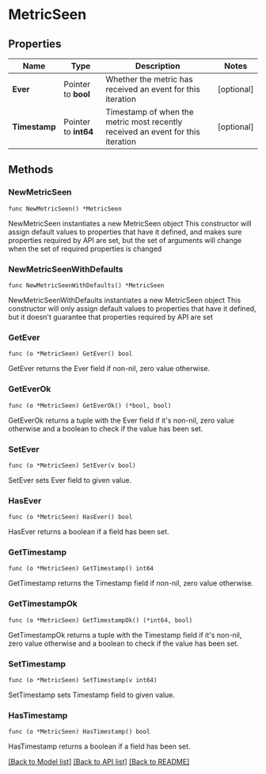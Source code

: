 # MetricSeen

## Properties

Name | Type | Description | Notes
------------ | ------------- | ------------- | -------------
**Ever** | Pointer to **bool** | Whether the metric has received an event for this iteration | [optional] 
**Timestamp** | Pointer to **int64** | Timestamp of when the metric most recently received an event for this iteration | [optional] 

## Methods

### NewMetricSeen

`func NewMetricSeen() *MetricSeen`

NewMetricSeen instantiates a new MetricSeen object
This constructor will assign default values to properties that have it defined,
and makes sure properties required by API are set, but the set of arguments
will change when the set of required properties is changed

### NewMetricSeenWithDefaults

`func NewMetricSeenWithDefaults() *MetricSeen`

NewMetricSeenWithDefaults instantiates a new MetricSeen object
This constructor will only assign default values to properties that have it defined,
but it doesn't guarantee that properties required by API are set

### GetEver

`func (o *MetricSeen) GetEver() bool`

GetEver returns the Ever field if non-nil, zero value otherwise.

### GetEverOk

`func (o *MetricSeen) GetEverOk() (*bool, bool)`

GetEverOk returns a tuple with the Ever field if it's non-nil, zero value otherwise
and a boolean to check if the value has been set.

### SetEver

`func (o *MetricSeen) SetEver(v bool)`

SetEver sets Ever field to given value.

### HasEver

`func (o *MetricSeen) HasEver() bool`

HasEver returns a boolean if a field has been set.

### GetTimestamp

`func (o *MetricSeen) GetTimestamp() int64`

GetTimestamp returns the Timestamp field if non-nil, zero value otherwise.

### GetTimestampOk

`func (o *MetricSeen) GetTimestampOk() (*int64, bool)`

GetTimestampOk returns a tuple with the Timestamp field if it's non-nil, zero value otherwise
and a boolean to check if the value has been set.

### SetTimestamp

`func (o *MetricSeen) SetTimestamp(v int64)`

SetTimestamp sets Timestamp field to given value.

### HasTimestamp

`func (o *MetricSeen) HasTimestamp() bool`

HasTimestamp returns a boolean if a field has been set.


[[Back to Model list]](../README.md#documentation-for-models) [[Back to API list]](../README.md#documentation-for-api-endpoints) [[Back to README]](../README.md)


